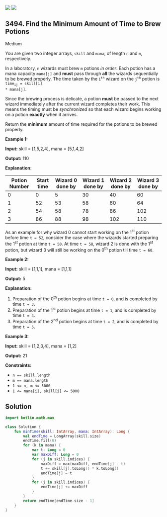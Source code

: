 [![](https://img.shields.io/github/stars/javadev/LeetCode-in-Kotlin?label=Stars&style=flat-square)](https://github.com/javadev/LeetCode-in-Kotlin)
[![](https://img.shields.io/github/forks/javadev/LeetCode-in-Kotlin?label=Fork%20me%20on%20GitHub%20&style=flat-square)](https://github.com/javadev/LeetCode-in-Kotlin/fork)

## 3494\. Find the Minimum Amount of Time to Brew Potions

Medium

You are given two integer arrays, `skill` and `mana`, of length `n` and `m`, respectively.

In a laboratory, `n` wizards must brew `m` potions _in order_. Each potion has a mana capacity `mana[j]` and **must** pass through **all** the wizards sequentially to be brewed properly. The time taken by the <code>i<sup>th</sup></code> wizard on the <code>j<sup>th</sup></code> potion is <code>time<sub>ij</sub> = skill[i] * mana[j]</code>.

Since the brewing process is delicate, a potion **must** be passed to the next wizard immediately after the current wizard completes their work. This means the timing must be _synchronized_ so that each wizard begins working on a potion **exactly** when it arrives.

Return the **minimum** amount of time required for the potions to be brewed properly.

**Example 1:**

**Input:** skill = [1,5,2,4], mana = [5,1,4,2]

**Output:** 110

**Explanation:**

| Potion Number | Start time | Wizard 0 done by | Wizard 1 done by | Wizard 2 done by | Wizard 3 done by |
|--------------|-----------|------------------|------------------|------------------|------------------|
| 0            | 0         | 5                | 30               | 40               | 60               |
| 1            | 52        | 53               | 58               | 60               | 64               |
| 2            | 54        | 58               | 78               | 86               | 102              |
| 3            | 86        | 88               | 98               | 102              | 110              |

As an example for why wizard 0 cannot start working on the 1<sup>st</sup> potion before time `t = 52`, consider the case where the wizards started preparing the 1<sup>st</sup> potion at time `t = 50`. At time `t = 58`, wizard 2 is done with the 1<sup>st</sup> potion, but wizard 3 will still be working on the 0<sup>th</sup> potion till time `t = 60`.

**Example 2:**

**Input:** skill = [1,1,1], mana = [1,1,1]

**Output:** 5

**Explanation:**

1.  Preparation of the 0<sup>th</sup> potion begins at time `t = 0`, and is completed by time `t = 3`.
2.  Preparation of the 1<sup>st</sup> potion begins at time `t = 1`, and is completed by time `t = 4`.
3.  Preparation of the 2<sup>nd</sup> potion begins at time `t = 2`, and is completed by time `t = 5`.

**Example 3:**

**Input:** skill = [1,2,3,4], mana = [1,2]

**Output:** 21

**Constraints:**

*   `n == skill.length`
*   `m == mana.length`
*   `1 <= n, m <= 5000`
*   `1 <= mana[i], skill[i] <= 5000`

## Solution

```kotlin
import kotlin.math.max

class Solution {
    fun minTime(skill: IntArray, mana: IntArray): Long {
        val endTime = LongArray(skill.size)
        endTime.fill(0)
        for (k in mana) {
            var t: Long = 0
            var maxDiff: Long = 0
            for (j in skill.indices) {
                maxDiff = max(maxDiff, endTime[j] - t)
                t += skill[j].toLong() * k.toLong()
                endTime[j] = t
            }
            for (j in skill.indices) {
                endTime[j] += maxDiff
            }
        }
        return endTime[endTime.size - 1]
    }
}
```